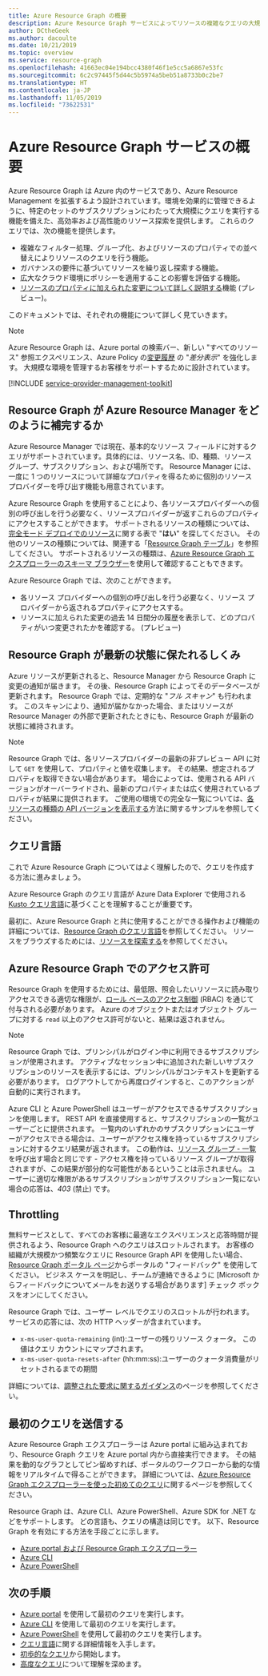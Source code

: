```yaml
---
title: Azure Resource Graph の概要
description: Azure Resource Graph サービスによってリソースの複雑なクエリの大規模な実行がどのように実現されるかについて理解します。
author: DCtheGeek
ms.author: dacoulte
ms.date: 10/21/2019
ms.topic: overview
ms.service: resource-graph
ms.openlocfilehash: 41663ec04e194bcc4380f46f1e5cc5a6867e53fc
ms.sourcegitcommit: 6c2c97445f5d44c5b5974a5beb51a8733b0c2be7
ms.translationtype: HT
ms.contentlocale: ja-JP
ms.lasthandoff: 11/05/2019
ms.locfileid: "73622531"
---
```

# <a name="overview-of-the-azure-resource-graph-service"></a>Azure Resource Graph サービスの概要

Azure Resource Graph は Azure 内のサービスであり、Azure Resource Management を拡張するよう設計されています。環境を効果的に管理できるように、特定のセットのサブスクリプションにわたって大規模にクエリを実行する機能を備えた、高効率および高性能のリソース探索を提供します。 これらのクエリでは、次の機能を提供します。

- 複雑なフィルター処理、グループ化、およびリソースのプロパティでの並べ替えによりリソースのクエリを行う機能。
- ガバナンスの要件に基づいてリソースを繰り返し探索する機能。
- 広大なクラウド環境にポリシーを適用することの影響を評価する機能。
- [リソースのプロパティに加えられた変更について詳しく説明する](./how-to/get-resource-changes.md)機能 (プレビュー)。

このドキュメントでは、それぞれの機能について詳しく見ていきます。

> [!NOTE]
> Azure Resource Graph は、Azure portal の検索バー、新しい "すべてのリソース" 参照エクスペリエンス、Azure Policy の[変更履歴](../policy/how-to/determine-non-compliance.md#change-history-preview)
> の "_差分表示_" を強化します。 大規模な環境を管理するお客様をサポートするために設計されています。

[!INCLUDE [service-provider-management-toolkit](../../../includes/azure-lighthouse-supported-service.md)]

## <a name="how-does-resource-graph-complement-azure-resource-manager"></a>Resource Graph が Azure Resource Manager をどのように補完するか

Azure Resource Manager では現在、基本的なリソース フィールドに対するクエリがサポートされています。具体的には、リソース名、ID、種類、リソース グループ、サブスクリプション、および場所です。 Resource Manager には、一度に 1 つのリソースについて詳細なプロパティを得るために個別のリソース プロバイダーを呼び出す機能も用意されています。

Azure Resource Graph を使用することにより、各リソースプロバイダーへの個別の呼び出しを行う必要なく、リソースプロバイダーが返すこれらのプロパティにアクセスすることができます。 サポートされるリソースの種類については、[完全モード デプロイでのリソース](../../azure-resource-manager/complete-mode-deletion.md)に関する表で "**はい**" を探してください。 その他のリソースの種類については、関連する「[Resource Graph テーブル](./concepts/query-language.md#resource-graph-tables)」を参照してください。 サポートされるリソースの種類は、[Azure Resource Graph エクスプローラーのスキーマ ブラウザー](./first-query-portal.md#schema-browser)を使用して確認することもできます。

Azure Resource Graph では、次のことができます。

- 各リソース プロバイダーへの個別の呼び出しを行う必要なく、リソース プロバイダーから返されるプロパティにアクセスする。
- リソースに加えられた変更の過去 14 日間分の履歴を表示して、どのプロパティがいつ変更されたかを確認する。 (プレビュー)

## <a name="how-resource-graph-is-kept-current"></a>Resource Graph が最新の状態に保たれるしくみ

Azure リソースが更新されると、Resource Manager から Resource Graph に変更の通知が届きます。
その後、Resource Graph によってそのデータベースが更新されます。 Resource Graph では、定期的な "_フル スキャン_" も行われます。 このスキャンにより、通知が届かなかった場合、またはリソースが Resource Manager の外部で更新されたときにも、Resource Graph が最新の状態に維持されます。

> [!NOTE]
> Resource Graph では、各リソースプロバイダーの最新の非プレビュー API に対して `GET` を使用して、プロパティと値を収集します。 その結果、想定されるプロパティを取得できない場合があります。 場合によっては、使用される API バージョンがオーバーライドされ、最新のプロパティまたは広く使用されているプロパティが結果に提供されます。 ご使用の環境での完全な一覧については、[各リソースの種類の API バージョンを表示する](./samples/advanced.md#apiversion)方法に関するサンプルを参照してください。

## <a name="the-query-language"></a>クエリ言語

これで Azure Resource Graph についてはよく理解したので、クエリを作成する方法に進みましょう。

Azure Resource Graph のクエリ言語が Azure Data Explorer で使用される [Kusto クエリ言語](../../data-explorer/data-explorer-overview.md)に基づくことを理解することが重要です。

最初に、Azure Resource Graph と共に使用することができる操作および機能の詳細については、[Resource Graph のクエリ言語](./concepts/query-language.md)を参照してください。
リソースをブラウズするためには、[リソースを探索する](./concepts/explore-resources.md)を参照してください。

## <a name="permissions-in-azure-resource-graph"></a>Azure Resource Graph でのアクセス許可

Resource Graph を使用するためには、最低限、照会したいリソースに読み取りアクセスできる適切な権限が、[ロール ベースのアクセス制御](../../role-based-access-control/overview.md) (RBAC) を通じて付与される必要があります。 Azure のオブジェクトまたはオブジェクト グループに対する `read` 以上のアクセス許可がないと、結果は返されません。

> [!NOTE]
> Resource Graph では、プリンシパルがログイン中に利用できるサブスクリプションが使用されます。 アクティブなセッション中に追加された新しいサブスクリプションのリソースを表示するには、プリンシパルがコンテキストを更新する必要があります。 ログアウトしてから再度ログインすると、このアクションが自動的に実行されます。

Azure CLI と Azure PowerShell はユーザーがアクセスできるサブスクリプションを使用します。 REST API を直接使用すると、サブスクリプションの一覧がユーザーごとに提供されます。 一覧内のいずれかのサブスクリプションにユーザーがアクセスできる場合は、ユーザーがアクセス権を持っているサブスクリプションに対するクエリ結果が返されます。 この動作は、[リソース グループ - 一覧](/rest/api/resources/resourcegroups/list)を呼び出す場合と同じです \- アクセス権を持っているリソース グループが取得されますが、この結果が部分的な可能性があるということは示されません。
ユーザーに適切な権限があるサブスクリプションがサブスクリプション一覧にない場合の応答は、_403_ (禁止) です。

## <a name="throttling"></a>Throttling

無料サービスとして、すべてのお客様に最適なエクスペリエンスと応答時間が提供されるよう、Resource Graph へのクエリはスロットルされます。 お客様の組織が大規模かつ頻繁なクエリに Resource Graph API を使用したい場合、[Resource Graph ポータル ページ](https://portal.azure.com/#blade/Microsoft_Azure_Policy/PolicyMenuBlade/ResourceGraph)からポータルの "フィードバック" を使用してください。
ビジネス ケースを明記し、チームが連絡できるように [Microsoft からフィードバックについてメールをお送りする場合があります] チェック ボックスをオンにしてください。

Resource Graph では、ユーザー レベルでクエリのスロットルが行われます。 サービスの応答には、次の HTTP ヘッダーが含まれています。

- `x-ms-user-quota-remaining` (int):ユーザーの残りリソース クォータ。 この値はクエリ カウントにマップされます。
- `x-ms-user-quota-resets-after` (hh:mm:ss):ユーザーのクォータ消費量がリセットされるまでの期間

詳細については、[調整された要求に関するガイダンス](./concepts/guidance-for-throttled-requests.md)のページを参照してください。

## <a name="running-your-first-query"></a>最初のクエリを送信する

Azure Resource Graph エクスプローラーは Azure portal に組み込まれており、Resource Graph クエリを Azure portal 内から直接実行できます。 その結果を動的なグラフとしてピン留めすれば、ポータルのワークフローから動的な情報をリアルタイムで得ることができます。 詳細については、[Azure Resource Graph エクスプローラーを使った初めてのクエリ](first-query-portal.md)に関するページを参照してください。

Resource Graph は、Azure CLI、Azure PowerShell、Azure SDK for .NET などをサポートします。 どの言語も、クエリの構造は同じです。 以下、Resource Graph を有効にする方法を手段ごとに示します。

- [Azure portal および Resource Graph エクスプローラー](first-query-portal.md) 
- [Azure CLI](first-query-azurecli.md#add-the-resource-graph-extension)
- [Azure PowerShell](first-query-powershell.md#add-the-resource-graph-module)

## <a name="next-steps"></a>次の手順

- [Azure portal](first-query-portal.md) を使用して最初のクエリを実行します。
- [Azure CLI](first-query-azurecli.md) を使用して最初のクエリを実行します。
- [Azure PowerShell](first-query-powershell.md) を使用して最初のクエリを実行します。
- [クエリ言語](./concepts/query-language.md)に関する詳細情報を入手します。
- [初歩的なクエリ](./samples/starter.md)から開始します。
- [高度なクエリ](./samples/advanced.md)について理解を深めます。
